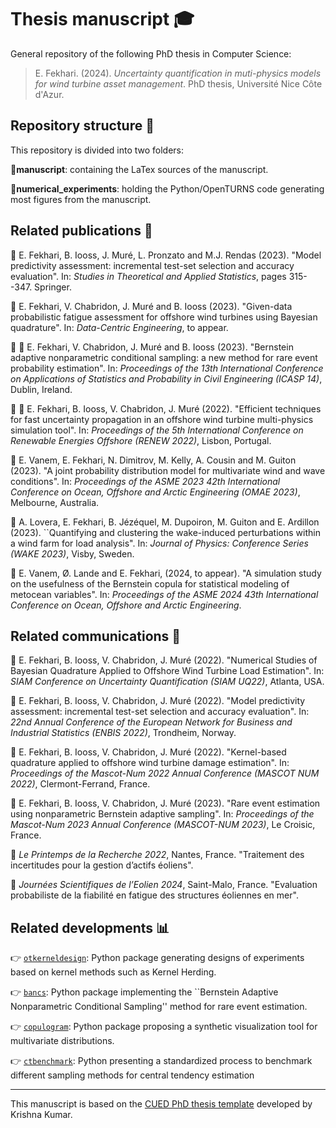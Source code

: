 # Thesis manuscript :mortar_board:

General repository of the following PhD thesis in Computer Science:

> E. Fekhari. (2024). *Uncertainty quantification in muti-physics models for wind turbine asset management*. PhD thesis, Université Nice Côte d'Azur.


## Repository structure :file_folder:

This repository is divided into two folders:

:open_file_folder:**manuscript**: containing the LaTex sources of the manuscript.

:open_file_folder:**numerical_experiments**: holding the Python/OpenTURNS code generating most figures from the manuscript. 

## Related publications :newspaper: 

:newspaper: E. Fekhari, B. Iooss, J. Muré, L. Pronzato and M.J. Rendas (2023). "Model predictivity assessment: incremental test-set selection and accuracy evaluation". In: *Studies in Theoretical and Applied Statistics*, pages 315--347. Springer.

:newspaper: E. Fekhari, V. Chabridon, J. Muré and B. Iooss (2023). "Given-data probabilistic fatigue assessment for offshore wind turbines using Bayesian quadrature". In: *Data-Centric Engineering*, to appear.

:newspaper: :mega: E. Fekhari, V. Chabridon, J. Muré and B. Iooss (2023). "Bernstein adaptive nonparametric conditional sampling: a new method for rare event probability estimation". In: *Proceedings of the 13th International Conference on Applications of Statistics and Probability in Civil Engineering (ICASP 14)*, Dublin, Ireland.

:newspaper: :mega: E. Fekhari, B. Iooss, V. Chabridon, J. Muré (2022). "Efficient techniques for fast uncertainty propagation in an offshore wind turbine multi-physics simulation tool". In: *Proceedings of the 5th International Conference on Renewable Energies Offshore (RENEW 2022)*, Lisbon, Portugal.

:newspaper: E. Vanem, E. Fekhari, N. Dimitrov, M. Kelly, A. Cousin and M. Guiton (2023). "A joint probability distribution model for multivariate wind and wave conditions". In: *Proceedings of the ASME 2023 42th International Conference on Ocean, Offshore and Arctic Engineering (OMAE 2023)*, Melbourne, Australia. 

:newspaper: A. Lovera, E. Fekhari, B. Jézéquel, M. Dupoiron, M. Guiton and E. Ardillon (2023). ``Quantifying and clustering the wake-induced perturbations within a wind farm for load analysis". In: *Journal of Physics: Conference Series (WAKE 2023)*, Visby, Sweden.

:newspaper: E. Vanem, Ø. Lande and E. Fekhari, (2024, to appear). "A simulation study on the usefulness of the Bernstein copula for statistical modeling of metocean variables". In: *Proceedings of the ASME 2024 43th International Conference on Ocean, Offshore and Arctic Engineering*.

## Related communications :mega:

:mega: E. Fekhari, B. Iooss, V. Chabridon, J. Muré (2022). "Numerical Studies of Bayesian Quadrature Applied to Offshore Wind Turbine Load Estimation". In: *SIAM Conference on Uncertainty Quantification (SIAM UQ22)*, Atlanta, USA.

:mega: E. Fekhari, B. Iooss, V. Chabridon, J. Muré (2022). "Model predictivity assessment: incremental test-set selection and accuracy evaluation". In: *22nd Annual Conference of the European Network for Business and Industrial Statistics (ENBIS 2022)*, Trondheim, Norway.

:mega: E. Fekhari, B. Iooss, V. Chabridon, J. Muré (2022). "Kernel-based quadrature applied to offshore wind turbine damage estimation". In: *Proceedings of the Mascot-Num 2022 Annual Conference (MASCOT NUM 2022)*, Clermont-Ferrand, France.

:mega: E. Fekhari, B. Iooss, V. Chabridon, J. Muré (2023). "Rare event estimation using nonparametric Bernstein adaptive sampling". In: *Proceedings of the Mascot-Num 2023 Annual Conference (MASCOT-NUM 2023)*, Le Croisic, France. 

:mega: *Le Printemps de la Recherche 2022*, Nantes, France. "Traitement des incertitudes pour la gestion d’actifs éoliens". 

:mega: *Journées Scientifiques de l’Eolien 2024*, Saint-Malo, France. "Evaluation probabiliste de la fiabilité en fatigue des structures éoliennes en mer".



## Related developments :bar_chart:

:point_right: [```otkerneldesign```](https://efekhari27.github.io/otkerneldesign/master/): Python package generating designs of experiments based on kernel methods such as Kernel Herding.

:point_right: [```bancs```](https://github.com/efekhari27/bancs): Python package implementing the ``Bernstein Adaptive Nonparametric Conditional Sampling'' method for rare event estimation.

:point_right: [```copulogram```](https://github.com/efekhari27/copulogram): Python package proposing a synthetic visualization tool for multivariate distributions. 

:point_right: [```ctbenchmark```](https://github.com/efekhari27/ctbenchmark): Python presenting a standardized process to benchmark different sampling methods for central tendency estimation

____

This manuscript is based on the [CUED PhD thesis template](https://github.com/kks32/phd-thesis-template) developed by Krishna Kumar.  